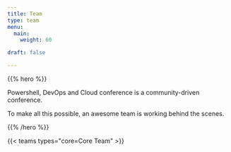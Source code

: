 ```yaml
---
title: Team
type: team
menu:
  main:
    weight: 60

draft: false

---
```


{{% hero %}}

Powershell, DevOps and Cloud conference is a community-driven conference.

To make all this possible, an awesome team is working behind the scenes.

{{% /hero %}}

<!-- ... -->

<!-- {{< teams types="core=Core Team,volunteers=Volunteers,cfp=CFP" >}} -->
{{< teams types="core=Core Team" >}}
